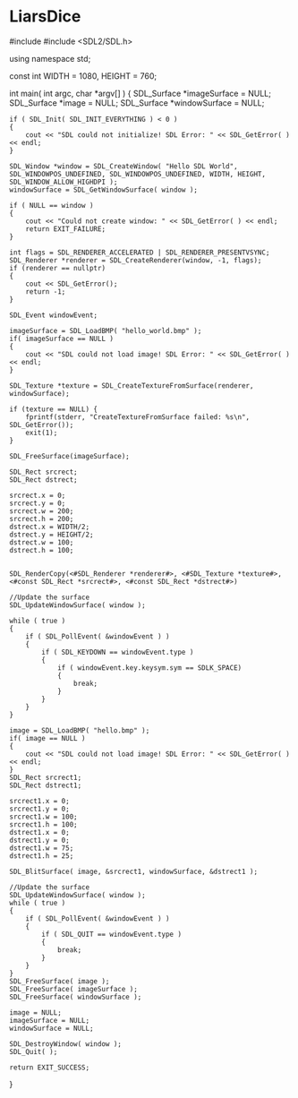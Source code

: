 # LiarsDice
#include <iostream>
#include <SDL2/SDL.h>

using namespace std;

const int WIDTH = 1080, HEIGHT = 760;

int main( int argc, char *argv[] )
{
    SDL_Surface *imageSurface = NULL;
    SDL_Surface *image = NULL;
    SDL_Surface *windowSurface = NULL;
    
    
    if ( SDL_Init( SDL_INIT_EVERYTHING ) < 0 )
    {
        cout << "SDL could not initialize! SDL Error: " << SDL_GetError( ) << endl;
    }
            
    SDL_Window *window = SDL_CreateWindow( "Hello SDL World", SDL_WINDOWPOS_UNDEFINED, SDL_WINDOWPOS_UNDEFINED, WIDTH, HEIGHT, SDL_WINDOW_ALLOW_HIGHDPI );
    windowSurface = SDL_GetWindowSurface( window );
            
    if ( NULL == window )
    {
        cout << "Could not create window: " << SDL_GetError( ) << endl;
        return EXIT_FAILURE;
    }
    
    int flags = SDL_RENDERER_ACCELERATED | SDL_RENDERER_PRESENTVSYNC;
    SDL_Renderer *renderer = SDL_CreateRenderer(window, -1, flags);
    if (renderer == nullptr)
    {
        cout << SDL_GetError();
        return -1;
    }
    
    SDL_Event windowEvent;

    imageSurface = SDL_LoadBMP( "hello_world.bmp" );
    if( imageSurface == NULL )
    {
        cout << "SDL could not load image! SDL Error: " << SDL_GetError( ) << endl;
    }
    
    SDL_Texture *texture = SDL_CreateTextureFromSurface(renderer, windowSurface);
    
    if (texture == NULL) {
        fprintf(stderr, "CreateTextureFromSurface failed: %s\n", SDL_GetError());
        exit(1);
    }
    
    SDL_FreeSurface(imageSurface);
    
    SDL_Rect srcrect;
    SDL_Rect dstrect;
    
    srcrect.x = 0;
    srcrect.y = 0;
    srcrect.w = 200;
    srcrect.h = 200;
    dstrect.x = WIDTH/2;
    dstrect.y = HEIGHT/2;
    dstrect.w = 100;
    dstrect.h = 100;
    
    
    SDL_RenderCopy(<#SDL_Renderer *renderer#>, <#SDL_Texture *texture#>, <#const SDL_Rect *srcrect#>, <#const SDL_Rect *dstrect#>)
    
    //Update the surface
    SDL_UpdateWindowSurface( window );
    
    while ( true )
    {
        if ( SDL_PollEvent( &windowEvent ) )
        {
            if ( SDL_KEYDOWN == windowEvent.type )
            {
                if ( windowEvent.key.keysym.sym == SDLK_SPACE)
                {
                    break;
                }
            }
        }
    }
    
    image = SDL_LoadBMP( "hello.bmp" );
    if( image == NULL )
    {
        cout << "SDL could not load image! SDL Error: " << SDL_GetError( ) << endl;
    }
    SDL_Rect srcrect1;
    SDL_Rect dstrect1;
    
    srcrect1.x = 0;
    srcrect1.y = 0;
    srcrect1.w = 100;
    srcrect1.h = 100;
    dstrect1.x = 0;
    dstrect1.y = 0;
    dstrect1.w = 75;
    dstrect1.h = 25;
    
    SDL_BlitSurface( image, &srcrect1, windowSurface, &dstrect1 );
    
    //Update the surface
    SDL_UpdateWindowSurface( window );
    while ( true )
    {
        if ( SDL_PollEvent( &windowEvent ) )
        {
            if ( SDL_QUIT == windowEvent.type )
            {
                break;
            }
        }
    }
    SDL_FreeSurface( image );
    SDL_FreeSurface( imageSurface );
    SDL_FreeSurface( windowSurface );

    image = NULL;
    imageSurface = NULL;
    windowSurface = NULL;

    SDL_DestroyWindow( window );
    SDL_Quit( );

    return EXIT_SUCCESS;

}
